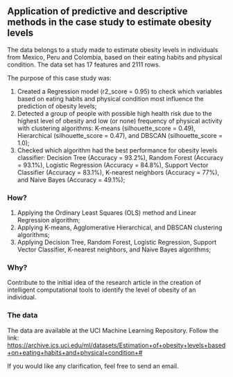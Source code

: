 ## **Application of predictive and descriptive methods in the case study to estimate obesity levels**

The data belongs to a study made to estimate obesity levels in individuals from Mexico, Peru and Colombia, based on their eating habits and physical condition. The data set has 17 features and 2111 rows.

The purpose of this case study was:

1. Created a Regression model (r2_score = 0.95) to check which variables based on eating habits and physical condition most influence the prediction of obesity levels;
2. Detected a group of people with possible high health risk due to the highest level of obesity and low (or none) frequency of physical activity with clustering algorithms: K-means (silhouette_score = 0.49), Hierarchical (silhouette_score = 0.47), and DBSCAN (silhouette_score = 1.0);
3. Checked which algorithm had the best performance for obesity levels classifier: Decision Tree (Accuracy = 93.2%), Random Forest (Accuracy = 93.1%), Logistic Regression (Accuracy = 84.8%), Support Vector Classifier (Accuracy = 83.1%), K-nearest neighbors (Accuracy = 77%), and Naive Bayes (Accuracy = 49.1%);

### **How?**

1. Applying the Ordinary Least Squares (OLS) method and Linear Regression algorithm;
2. Applying K-means, Agglomerative Hierarchical, and DBSCAN clustering algorithms;
3. Applying Decision Tree, Random Forest, Logistic Regression, Support Vector Classifier, K-nearest neighbors, and Naive Bayes algorithms;

### **Why?**

Contribute to the initial idea of the research article in the creation of intelligent computational tools to identify the level of obesity of an individual.

### **The data**

The data are available at the UCI Machine Learning Repository. Follow the link:  
https://archive.ics.uci.edu/ml/datasets/Estimation+of+obesity+levels+based+on+eating+habits+and+physical+condition+#

If you would like any clarification, feel free to send an email.